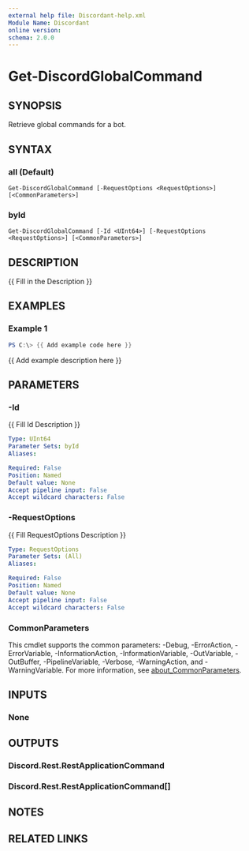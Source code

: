 ```yaml
---
external help file: Discordant-help.xml
Module Name: Discordant
online version:
schema: 2.0.0
---
```


# Get-DiscordGlobalCommand

## SYNOPSIS
Retrieve global commands for a bot.

## SYNTAX

### all (Default)
```
Get-DiscordGlobalCommand [-RequestOptions <RequestOptions>] [<CommonParameters>]
```

### byId
```
Get-DiscordGlobalCommand [-Id <UInt64>] [-RequestOptions <RequestOptions>] [<CommonParameters>]
```

## DESCRIPTION
{{ Fill in the Description }}

## EXAMPLES

### Example 1
```powershell
PS C:\> {{ Add example code here }}
```

{{ Add example description here }}

## PARAMETERS

### -Id
{{ Fill Id Description }}

```yaml
Type: UInt64
Parameter Sets: byId
Aliases:

Required: False
Position: Named
Default value: None
Accept pipeline input: False
Accept wildcard characters: False
```

### -RequestOptions
{{ Fill RequestOptions Description }}

```yaml
Type: RequestOptions
Parameter Sets: (All)
Aliases:

Required: False
Position: Named
Default value: None
Accept pipeline input: False
Accept wildcard characters: False
```

### CommonParameters
This cmdlet supports the common parameters: -Debug, -ErrorAction, -ErrorVariable, -InformationAction, -InformationVariable, -OutVariable, -OutBuffer, -PipelineVariable, -Verbose, -WarningAction, and -WarningVariable. For more information, see [about_CommonParameters](http://go.microsoft.com/fwlink/?LinkID=113216).

## INPUTS

### None

## OUTPUTS

### Discord.Rest.RestApplicationCommand

### Discord.Rest.RestApplicationCommand[]

## NOTES

## RELATED LINKS
